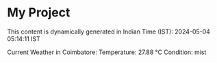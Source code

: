 # My Project

This content is dynamically generated in Indian Time (IST): 2024-05-04 05:14:11 IST


Current Weather in Coimbatore:
Temperature: 27.88 °C
Condition: mist
